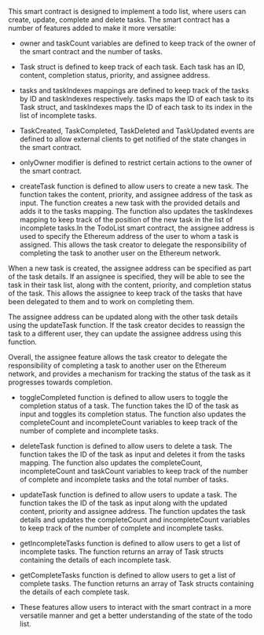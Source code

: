 This smart contract is designed to implement a todo list, where users can create, update, complete and delete tasks. The smart contract has a number of features added to make it more versatile:

- owner and taskCount variables are defined to keep track of the owner of the smart contract and the number of tasks.

- Task struct is defined to keep track of each task. Each task has an ID, content, completion status, priority, and assignee address.

- tasks and taskIndexes mappings are defined to keep track of the tasks by ID and taskIndexes respectively. tasks maps the ID of each task to its Task struct, and taskIndexes maps the ID of each task to its index in the list of incomplete tasks.

- TaskCreated, TaskCompleted, TaskDeleted and TaskUpdated events are defined to allow external clients to get notified of the state changes in the smart contract.

- onlyOwner modifier is defined to restrict certain actions to the owner of the smart contract.

- createTask function is defined to allow users to create a new task. The function takes the content, priority, and assignee address of the task as input. The function creates a new task with the provided details and adds it to the tasks mapping. The function also updates the taskIndexes mapping to keep track of the position of the new task in the list of incomplete tasks.In the TodoList smart contract, the assignee address is used to specify the Ethereum address of the user to whom a task is assigned. This allows the task creator to delegate the responsibility of completing the task to another user on the Ethereum network.

When a new task is created, the assignee address can be specified as part of the task details. If an assignee is specified, they will be able to see the task in their task list, along with the content, priority, and completion status of the task. This allows the assignee to keep track of the tasks that have been delegated to them and to work on completing them.

The assignee address can be updated along with the other task details using the updateTask function. If the task creator decides to reassign the task to a different user, they can update the assignee address using this function.

Overall, the assignee feature allows the task creator to delegate the responsibility of completing a task to another user on the Ethereum network, and provides a mechanism for tracking the status of the task as it progresses towards completion.

- toggleCompleted function is defined to allow users to toggle the completion status of a task. The function takes the ID of the task as input and toggles its completion status. The function also updates the completeCount and incompleteCount variables to keep track of the number of complete and incomplete tasks.

- deleteTask function is defined to allow users to delete a task. The function takes the ID of the task as input and deletes it from the tasks mapping. The function also updates the completeCount, incompleteCount and taskCount variables to keep track of the number of complete and incomplete tasks and the total number of tasks.

- updateTask function is defined to allow users to update a task. The function takes the ID of the task as input along with the updated content, priority and assignee address. The function updates the task details and updates the completeCount and incompleteCount variables to keep track of the number of complete and incomplete tasks.

- getIncompleteTasks function is defined to allow users to get a list of incomplete tasks. The function returns an array of Task structs containing the details of each incomplete task.

- getCompleteTasks function is defined to allow users to get a list of complete tasks. The function returns an array of Task structs containing the details of each complete task.

- These features allow users to interact with the smart contract in a more versatile manner and get a better understanding of the state of the todo list.